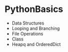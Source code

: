 # PythonBasics
- Data Structures
- Looping and Branching
- File Operations
- Class
- Heapq and OrderedDict
